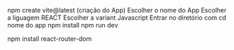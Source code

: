 npm create vite@latest (criação do App)
Escolher o nome do App
Escolher a liguagem REACT
Escolher a variant Javascript
Entrar no diretório com cd nome do app
npm install
npm run dev

npm install react-router-dom
